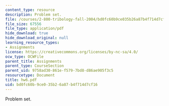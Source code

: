 ```yaml
---
content_type: resource
description: Problem set.
file: /courses/2-800-tribology-fall-2004/bd0fc60b9ce035b26a87b4f714d7cf16_hw6.pdf
file_size: 67556
file_type: application/pdf
hide_download: true
hide_download_original: null
learning_resource_types:
- Assignments
license: https://creativecommons.org/licenses/by-nc-sa/4.0/
ocw_type: OCWFile
parent_title: Assignments
parent_type: CourseSection
parent_uid: 9758ad30-861e-f579-7bd8-d86ae905f3c5
resourcetype: Document
title: hw6.pdf
uid: bd0fc60b-9ce0-35b2-6a87-b4f714d7cf16
---
```

Problem set.